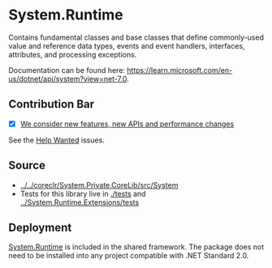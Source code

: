 # System.Runtime
Contains fundamental classes and base classes that define commonly-used value and reference data types, events and event handlers, interfaces, attributes, and processing exceptions.

Documentation can be found here: https://learn.microsoft.com/en-us/dotnet/api/system?view=net-7.0.

## Contribution Bar
- [x] [We consider new features, new APIs and performance changes](../../libraries/README.md#primary-bar)

See the [Help Wanted](https://github.com/dotnet/runtime/issues?q=is%3Aissue+is%3Aopen+label%3Aarea-System.Runtime+label%3A%22help+wanted%22+) issues.

## Source
* [../../coreclr/System.Private.CoreLib/src/System](../../coreclr/System.Private.CoreLib/src/System)
* Tests for this library live in [./tests](./tests) and [../System.Runtime.Extensions/tests](../System.Runtime.Extensions/tests)

## Deployment
[System.Runtime](https://www.nuget.org/packages/System.Runtime) is included in the shared framework. The package does not need to be installed into any project compatible with .NET Standard 2.0.

